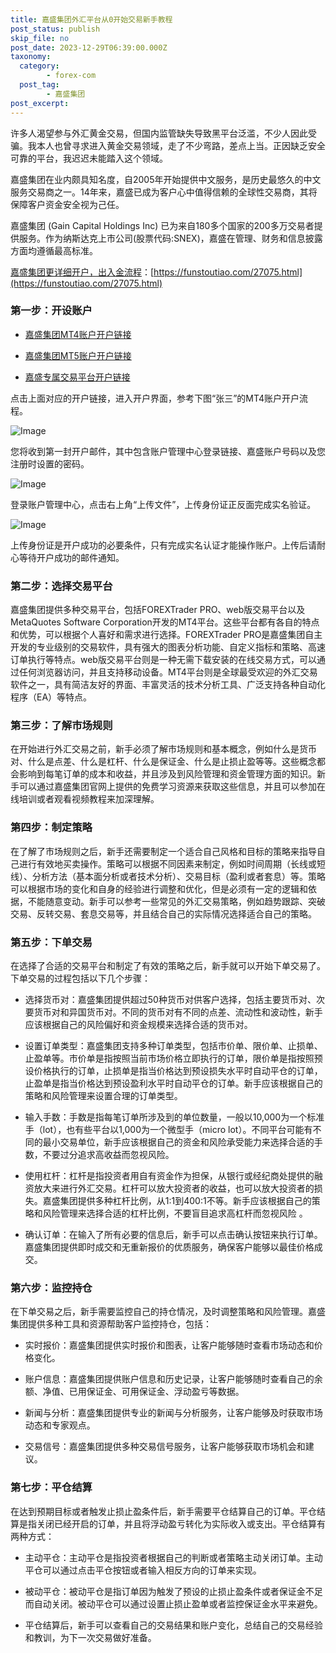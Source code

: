 ```yaml
---
title: 嘉盛集团外汇平台从0开始交易新手教程
post_status: publish
skip_file: no
post_date: 2023-12-29T06:39:00.000Z
taxonomy:
  category:
        - forex-com
  post_tag:
        - 嘉盛集团
post_excerpt: 
---
```

许多人渴望参与外汇黄金交易，但国内监管缺失导致黑平台泛滥，不少人因此受骗。我本人也曾寻求进入黄金交易领域，走了不少弯路，差点上当。正因缺乏安全可靠的平台，我迟迟未能踏入这个领域。

嘉盛集团在业内颇具知名度，自2005年开始提供中文服务，是历史最悠久的中文服务交易商之一。14年来，嘉盛已成为客户心中值得信赖的全球性交易商，其将保障客户资金安全视为己任。

嘉盛集团 (Gain Capital Holdings Inc) 已为来自180多个国家的200多万交易者提供服务。作为纳斯达克上市公司(股票代码:SNEX)，嘉盛在管理、财务和信息披露方面均遵循最高标准。

[嘉盛集团更详细开户，出入金流程](https://funstoutiao.com/27075.html)：[https://funstoutiao.com/27075.html](https://funstoutiao.com/27075.html)

### 第一步：开设账户

* [嘉盛集团MT4账户开户链接](https://s.ssgg.net/jsmt4)

* [嘉盛集团MT5账户开户链接](https://s.ssgg.net/jsmt5)

* [嘉盛专属交易平台开户链接](https://s.ssgg.net/js)

点击上面对应的开户链接，进入开户界面，参考下图“张三”的MT4账户开户流程。

![Image](https://prod-files-secure.s3.us-west-2.amazonaws.com/39ed1227-6d7d-4570-be36-9ccd4a2c4241/7a167aea-686b-400d-af59-4e18eb607a40/640.png?X-Amz-Algorithm=AWS4-HMAC-SHA256&X-Amz-Content-Sha256=UNSIGNED-PAYLOAD&X-Amz-Credential=ASIAZI2LB4663SHKDSQ5%2F20250723%2Fus-west-2%2Fs3%2Faws4_request&X-Amz-Date=20250723T101319Z&X-Amz-Expires=3600&X-Amz-Security-Token=IQoJb3JpZ2luX2VjEOr%2F%2F%2F%2F%2F%2F%2F%2F%2F%2FwEaCXVzLXdlc3QtMiJIMEYCIQDQkgNYXCIsNuXgjdKIzkGA8QbfihwH00soJ57ktsilzQIhAK6QeKgcL84pXrZ8iOmHX85bNEQvyIJYFNHhoeoETf1kKv8DCBMQABoMNjM3NDIzMTgzODA1IgzylAyHMwiHmoaMgzIq3ANjHgSU09S%2FLedYZQh2YPkRDwBT7MKIDpiFI31ekSAkkZU4io0x94hbG1QvijXihBQlveQd2oGCYQx9E2x1BQsqGfPmdpN%2BCGkSElQ0QvxxaD1QNgkTU2g4lobLYGpdDC0Bpy2H9nqoGdyKYw0OmEGe%2FT0EELGKgZvAtf3%2BdgjgobVNM5LOT6yBrYBeDyr131etPQnCXHl8NXX%2FCCoHH4GU6Top1W2HPgWHHbRceeuqCShE3LN%2BKl6o1oJ5A4ecGF1HJPnHnp5fSAMcBRlRRXj%2BE8YxORDukpgbUUBimZuUC%2F%2BuydSO1f73ZnRnbbAu6ejGPNkKD6knzEIyEU4GourZ0TERAVt12XB08Iq%2FIN79esaRAAwrRL9r9qZ3Gi5PobX857rRhBfFlsSBpwxx95ivQODmJXhm%2FGofhiNnaCOY81u4S20ZYArGDUz%2F4dJKpBpCwUcVLf6plxVpRFSbx%2F%2FAnyBh%2B9GZ5%2BTQ9AZOirjLSnrKlt0tJcgj93kbkHXI4CpO03yR%2FymAbNrtsyyBoC6VxbOUy%2FXe3ytm1brAlo3z1RXODZK309vnCMFS2Isq0SzxKgtE7MnoEzcctyMtPZqTttvui8d%2BqKwEelwulBx1xeBgDTFQZuQHuK77YzDL1YLEBjqkAX81MNOp7%2F3EEy5nS3c9K0vzuYMax7pGSKXxDKLKBCIZlMG0XG%2B%2FORbMNtCq97bovqFLWAa63LgMlxYVIpczEavccJ%2BpxsqgnWEs6wzUmvVfATG%2Ffk08Dmnt9fiGbl2seOu8khfH5e8Hlvesk9%2BKuUveP5SP7%2B55%2BD%2Fdj54%2Blxog%2FnChFy2UcFH%2BxSETbju7ToE%2FobidnO0kK%2BklFJv9VxmYaKG1&X-Amz-Signature=87dfbef7f4167b12ce88719e7931598756bbabb3649ceebfd22a48ee7388292f&X-Amz-SignedHeaders=host&x-amz-checksum-mode=ENABLED&x-id=GetObject)

您将收到第一封开户邮件，其中包含账户管理中心登录链接、嘉盛账户号码以及您注册时设置的密码。

![Image](https://prod-files-secure.s3.us-west-2.amazonaws.com/39ed1227-6d7d-4570-be36-9ccd4a2c4241/eaa1c6b3-2877-4284-a0e1-530e222c27fb/image.png?X-Amz-Algorithm=AWS4-HMAC-SHA256&X-Amz-Content-Sha256=UNSIGNED-PAYLOAD&X-Amz-Credential=ASIAZI2LB4663SHKDSQ5%2F20250723%2Fus-west-2%2Fs3%2Faws4_request&X-Amz-Date=20250723T101319Z&X-Amz-Expires=3600&X-Amz-Security-Token=IQoJb3JpZ2luX2VjEOr%2F%2F%2F%2F%2F%2F%2F%2F%2F%2FwEaCXVzLXdlc3QtMiJIMEYCIQDQkgNYXCIsNuXgjdKIzkGA8QbfihwH00soJ57ktsilzQIhAK6QeKgcL84pXrZ8iOmHX85bNEQvyIJYFNHhoeoETf1kKv8DCBMQABoMNjM3NDIzMTgzODA1IgzylAyHMwiHmoaMgzIq3ANjHgSU09S%2FLedYZQh2YPkRDwBT7MKIDpiFI31ekSAkkZU4io0x94hbG1QvijXihBQlveQd2oGCYQx9E2x1BQsqGfPmdpN%2BCGkSElQ0QvxxaD1QNgkTU2g4lobLYGpdDC0Bpy2H9nqoGdyKYw0OmEGe%2FT0EELGKgZvAtf3%2BdgjgobVNM5LOT6yBrYBeDyr131etPQnCXHl8NXX%2FCCoHH4GU6Top1W2HPgWHHbRceeuqCShE3LN%2BKl6o1oJ5A4ecGF1HJPnHnp5fSAMcBRlRRXj%2BE8YxORDukpgbUUBimZuUC%2F%2BuydSO1f73ZnRnbbAu6ejGPNkKD6knzEIyEU4GourZ0TERAVt12XB08Iq%2FIN79esaRAAwrRL9r9qZ3Gi5PobX857rRhBfFlsSBpwxx95ivQODmJXhm%2FGofhiNnaCOY81u4S20ZYArGDUz%2F4dJKpBpCwUcVLf6plxVpRFSbx%2F%2FAnyBh%2B9GZ5%2BTQ9AZOirjLSnrKlt0tJcgj93kbkHXI4CpO03yR%2FymAbNrtsyyBoC6VxbOUy%2FXe3ytm1brAlo3z1RXODZK309vnCMFS2Isq0SzxKgtE7MnoEzcctyMtPZqTttvui8d%2BqKwEelwulBx1xeBgDTFQZuQHuK77YzDL1YLEBjqkAX81MNOp7%2F3EEy5nS3c9K0vzuYMax7pGSKXxDKLKBCIZlMG0XG%2B%2FORbMNtCq97bovqFLWAa63LgMlxYVIpczEavccJ%2BpxsqgnWEs6wzUmvVfATG%2Ffk08Dmnt9fiGbl2seOu8khfH5e8Hlvesk9%2BKuUveP5SP7%2B55%2BD%2Fdj54%2Blxog%2FnChFy2UcFH%2BxSETbju7ToE%2FobidnO0kK%2BklFJv9VxmYaKG1&X-Amz-Signature=3d111d7ad39de51d94fb6364ce46af6a4e8f248d26c77832a7cef4f71828f6a2&X-Amz-SignedHeaders=host&x-amz-checksum-mode=ENABLED&x-id=GetObject)

登录账户管理中心，点击右上角“上传文件”，上传身份证正反面完成实名验证。

![Image](https://prod-files-secure.s3.us-west-2.amazonaws.com/39ed1227-6d7d-4570-be36-9ccd4a2c4241/54090639-09fc-46b4-a135-e0289f707147/image.png?X-Amz-Algorithm=AWS4-HMAC-SHA256&X-Amz-Content-Sha256=UNSIGNED-PAYLOAD&X-Amz-Credential=ASIAZI2LB4663SHKDSQ5%2F20250723%2Fus-west-2%2Fs3%2Faws4_request&X-Amz-Date=20250723T101319Z&X-Amz-Expires=3600&X-Amz-Security-Token=IQoJb3JpZ2luX2VjEOr%2F%2F%2F%2F%2F%2F%2F%2F%2F%2FwEaCXVzLXdlc3QtMiJIMEYCIQDQkgNYXCIsNuXgjdKIzkGA8QbfihwH00soJ57ktsilzQIhAK6QeKgcL84pXrZ8iOmHX85bNEQvyIJYFNHhoeoETf1kKv8DCBMQABoMNjM3NDIzMTgzODA1IgzylAyHMwiHmoaMgzIq3ANjHgSU09S%2FLedYZQh2YPkRDwBT7MKIDpiFI31ekSAkkZU4io0x94hbG1QvijXihBQlveQd2oGCYQx9E2x1BQsqGfPmdpN%2BCGkSElQ0QvxxaD1QNgkTU2g4lobLYGpdDC0Bpy2H9nqoGdyKYw0OmEGe%2FT0EELGKgZvAtf3%2BdgjgobVNM5LOT6yBrYBeDyr131etPQnCXHl8NXX%2FCCoHH4GU6Top1W2HPgWHHbRceeuqCShE3LN%2BKl6o1oJ5A4ecGF1HJPnHnp5fSAMcBRlRRXj%2BE8YxORDukpgbUUBimZuUC%2F%2BuydSO1f73ZnRnbbAu6ejGPNkKD6knzEIyEU4GourZ0TERAVt12XB08Iq%2FIN79esaRAAwrRL9r9qZ3Gi5PobX857rRhBfFlsSBpwxx95ivQODmJXhm%2FGofhiNnaCOY81u4S20ZYArGDUz%2F4dJKpBpCwUcVLf6plxVpRFSbx%2F%2FAnyBh%2B9GZ5%2BTQ9AZOirjLSnrKlt0tJcgj93kbkHXI4CpO03yR%2FymAbNrtsyyBoC6VxbOUy%2FXe3ytm1brAlo3z1RXODZK309vnCMFS2Isq0SzxKgtE7MnoEzcctyMtPZqTttvui8d%2BqKwEelwulBx1xeBgDTFQZuQHuK77YzDL1YLEBjqkAX81MNOp7%2F3EEy5nS3c9K0vzuYMax7pGSKXxDKLKBCIZlMG0XG%2B%2FORbMNtCq97bovqFLWAa63LgMlxYVIpczEavccJ%2BpxsqgnWEs6wzUmvVfATG%2Ffk08Dmnt9fiGbl2seOu8khfH5e8Hlvesk9%2BKuUveP5SP7%2B55%2BD%2Fdj54%2Blxog%2FnChFy2UcFH%2BxSETbju7ToE%2FobidnO0kK%2BklFJv9VxmYaKG1&X-Amz-Signature=81442e6a131be9aa432e9688e7133ef163eea7e3391406ca423ca418a254ebed&X-Amz-SignedHeaders=host&x-amz-checksum-mode=ENABLED&x-id=GetObject)

上传身份证是开户成功的必要条件，只有完成实名认证才能操作账户。上传后请耐心等待开户成功的邮件通知。

### 第二步：选择交易平台

嘉盛集团提供多种交易平台，包括FOREXTrader PRO、web版交易平台以及MetaQuotes Software Corporation开发的MT4平台。这些平台都有各自的特点和优势，可以根据个人喜好和需求进行选择。FOREXTrader PRO是嘉盛集团自主开发的专业级别的交易软件，具有强大的图表分析功能、自定义指标和策略、高速订单执行等特点。web版交易平台则是一种无需下载安装的在线交易方式，可以通过任何浏览器访问，并且支持移动设备。MT4平台则是全球最受欢迎的外汇交易软件之一，具有简洁友好的界面、丰富灵活的技术分析工具、广泛支持各种自动化程序（EA）等特点。

### 第三步：了解市场规则

在开始进行外汇交易之前，新手必须了解市场规则和基本概念，例如什么是货币对、什么是点差、什么是杠杆、什么是保证金、什么是止损止盈等等。这些概念都会影响到每笔订单的成本和收益，并且涉及到风险管理和资金管理方面的知识。新手可以通过嘉盛集团官网上提供的免费学习资源来获取这些信息，并且可以参加在线培训或者观看视频教程来加深理解。

### 第四步：制定策略

在了解了市场规则之后，新手还需要制定一个适合自己风格和目标的策略来指导自己进行有效地买卖操作。策略可以根据不同因素来制定，例如时间周期（长线或短线）、分析方法（基本面分析或者技术分析）、交易目标（盈利或者套息）等。策略可以根据市场的变化和自身的经验进行调整和优化，但是必须有一定的逻辑和依据，不能随意变动。新手可以参考一些常见的外汇交易策略，例如趋势跟踪、突破交易、反转交易、套息交易等，并且结合自己的实际情况选择适合自己的策略。

### 第五步：下单交易

在选择了合适的交易平台和制定了有效的策略之后，新手就可以开始下单交易了。下单交易的过程包括以下几个步骤：

* 选择货币对：嘉盛集团提供超过50种货币对供客户选择，包括主要货币对、次要货币对和异国货币对。不同的货币对有不同的点差、流动性和波动性，新手应该根据自己的风险偏好和资金规模来选择合适的货币对。

* 设置订单类型：嘉盛集团支持多种订单类型，包括市价单、限价单、止损单、止盈单等。市价单是指按照当前市场价格立即执行的订单，限价单是指按照预设价格执行的订单，止损单是指当价格达到预设损失水平时自动平仓的订单，止盈单是指当价格达到预设盈利水平时自动平仓的订单。新手应该根据自己的策略和风险管理来设置合理的订单类型。

* 输入手数：手数是指每笔订单所涉及到的单位数量，一般以10,000为一个标准手（lot），也有些平台以1,000为一个微型手（micro lot）。不同平台可能有不同的最小交易单位，新手应该根据自己的资金和风险承受能力来选择合适的手数，不要过分追求高收益而忽视风险。

* 使用杠杆：杠杆是指投资者用自有资金作为担保，从银行或经纪商处提供的融资放大来进行外汇交易。杠杆可以放大投资者的收益，也可以放大投资者的损失。嘉盛集团提供多种杠杆比例，从1:1到400:1不等。新手应该根据自己的策略和风险管理来选择合适的杠杆比例，不要盲目追求高杠杆而忽视风险 。

* 确认订单：在输入了所有必要的信息后，新手可以点击确认按钮来执行订单。嘉盛集团提供即时成交和无重新报价的优质服务，确保客户能够以最佳价格成交。

### 第六步：监控持仓

在下单交易之后，新手需要监控自己的持仓情况，及时调整策略和风险管理。嘉盛集团提供多种工具和资源帮助客户监控持仓，包括：

* 实时报价：嘉盛集团提供实时报价和图表，让客户能够随时查看市场动态和价格变化。

* 账户信息：嘉盛集团提供账户信息和历史记录，让客户能够随时查看自己的余额、净值、已用保证金、可用保证金、浮动盈亏等数据。

* 新闻与分析：嘉盛集团提供专业的新闻与分析服务，让客户能够及时获取市场动态和专家观点。

* 交易信号：嘉盛集团提供多种交易信号服务，让客户能够获取市场机会和建议。

### 第七步：平仓结算

在达到预期目标或者触发止损止盈条件后，新手需要平仓结算自己的订单。平仓结算是指关闭已经开启的订单，并且将浮动盈亏转化为实际收入或支出。平仓结算有两种方式：

* 主动平仓：主动平仓是指投资者根据自己的判断或者策略主动关闭订单。主动平仓可以通过点击平仓按钮或者输入相反方向的订单来实现。

* 被动平仓：被动平仓是指订单因为触发了预设的止损止盈条件或者保证金不足而自动关闭。被动平仓可以通过设置止损止盈单或者监控保证金水平来避免。

* 平仓结算后，新手可以查看自己的交易结果和账户变化，总结自己的交易经验和教训，为下一次交易做好准备。